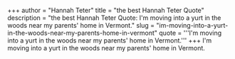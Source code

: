 +++
author = "Hannah Teter"
title = "the best Hannah Teter Quote"
description = "the best Hannah Teter Quote: I'm moving into a yurt in the woods near my parents' home in Vermont."
slug = "im-moving-into-a-yurt-in-the-woods-near-my-parents-home-in-vermont"
quote = '''I'm moving into a yurt in the woods near my parents' home in Vermont.'''
+++
I'm moving into a yurt in the woods near my parents' home in Vermont.
